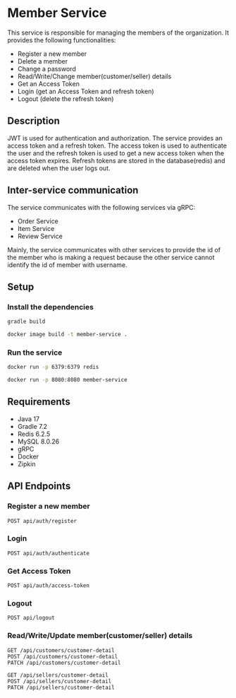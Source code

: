 # Member Service

This service is responsible for managing the members of the organization. It provides the following functionalities:

- Register a new member
- Delete a member
- Change a password
- Read/Write/Change member(customer/seller) details
- Get an Access Token
- Login (get an Access Token and refresh token)
- Logout (delete the refresh token)


## Description

JWT is used for authentication and authorization. The service provides an access token and a refresh token.
The access token is used to authenticate the user and the refresh token is used to get a new access token when the access token expires.
Refresh tokens are stored in the database(redis) and are deleted when the user logs out.

## Inter-service communication

The service communicates with the following services via gRPC:
- Order Service
- Item Service
- Review Service

Mainly, the service communicates with other services to provide the id of the member who is making a request 
because the other service cannot identify the id of member with username.


## Setup


### Install the dependencies

```bash
gradle build

docker image build -t member-service .


```


### Run the service
    
```bash
docker run -p 6379:6379 redis

docker run -p 8080:8080 member-service
```



## Requirements

- Java 17
- Gradle 7.2
- Redis 6.2.5
- MySQL 8.0.26
- gRPC
- Docker
- Zipkin



## API Endpoints

### Register a new member

```http
POST api/auth/register
```

### Login
```http
POST api/auth/authenticate
```

### Get Access Token
```http
POST api/auth/access-token
```

### Logout
```http
POST api/logout
```

### Read/Write/Update member(customer/seller) details

```http
GET /api/customers/customer-detail
POST /api/customers/customer-detail
PATCH /api/customers/customer-detail
```

```http
GET /api/sellers/customer-detail
POST /api/sellers/customer-detail
PATCH /api/sellers/customer-detail
```

